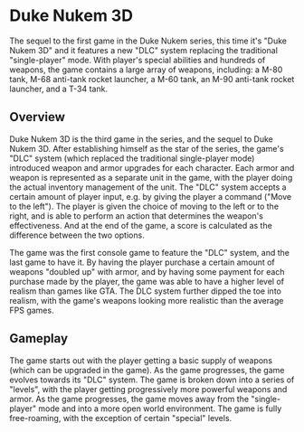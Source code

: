 # Duke Nukem 3D

The sequel to the first game in the Duke Nukem series, this time it's "Duke Nukem 3D" and it features a new "DLC" system replacing the traditional "single-player" mode. With player's special abilities and hundreds of weapons, the game contains a large array of weapons, including: a M-80 tank, M-68 anti-tank rocket launcher, a M-60 tank, an M-90 anti-tank rocket launcher, and a T-34 tank.

## Overview

Duke Nukem 3D is the third game in the series, and the sequel to Duke Nukem 3D. After establishing himself as the star of the series, the game's "DLC" system (which replaced the traditional single-player mode) introduced weapon and armor upgrades for each character. Each armor and weapon is represented as a separate unit in the game, with the player doing the actual inventory management of the unit. The "DLC" system accepts a certain amount of player input, e.g. by giving the player a command ("Move to the left"). The player is given the choice of moving to the left or to the right, and is able to perform an action that determines the weapon's effectiveness. And at the end of the game, a score is calculated as the difference between the two options.

The game was the first console game to feature the "DLC" system, and the last game to have it. By having the player purchase a certain amount of weapons "doubled up" with armor, and by having some payment for each purchase made by the player, the game was able to have a higher level of realism than games like GTA. The DLC system further dipped the toe into realism, with the game's weapons looking more realistic than the average FPS games.

## Gameplay

The game starts out with the player getting a basic supply of weapons (which can be upgraded in the game). As the game progresses, the game evolves towards its "DLC" system. The game is broken down into a series of "levels", with the player getting progressively more powerful weapons and armor. As the game progresses, the game moves away from the "single-player" mode and into a more open world environment. The game is fully free-roaming, with the exception of certain "special" levels.